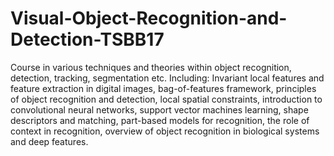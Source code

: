 # Visual-Object-Recognition-and-Detection-TSBB17
Course in various techniques and theories within object recognition, detection, tracking, segmentation etc. Including: Invariant local features and feature extraction in digital images, bag-of-features framework, principles of object recognition and detection, local spatial constraints, introduction to convolutional neural networks, support vector machines learning, shape descriptors and matching, part-based models for recognition, the role of context in recognition, overview of object recognition in biological systems and deep features.
